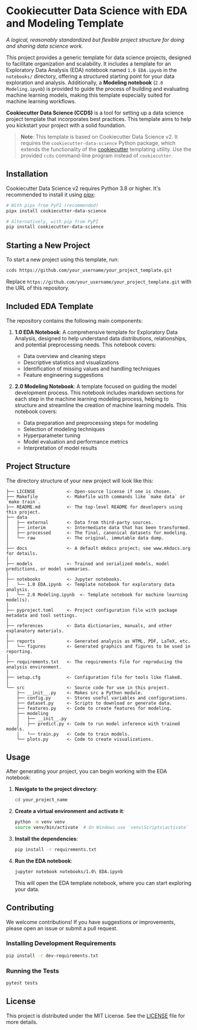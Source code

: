 # Cookiecutter Data Science with EDA and Modeling Template 

_A logical, reasonably standardized but flexible project structure for doing and sharing data science work._

This project provides a generic template for data science projects, designed to facilitate organization and scalability. It includes a template for an Exploratory Data Analysis (EDA) notebook named `1.0 EDA.ipynb` in the `notebooks/` directory, offering a structured starting point for your data exploration and analysis. Additionally, a **Modeling notebook** (`2.0 Modeling.ipynb`) is provided to guide the process of building and evaluating machine learning models, making this template especially suited for machine learning workflows.

**Cookiecutter Data Science (CCDS)** is a tool for setting up a data science project template that incorporates best practices. This template aims to help you kickstart your project with a solid foundation.

> **Note**: This template is based on Cookiecutter Data Science v2. It requires the `cookiecutter-data-science` Python package, which extends the functionality of the [cookiecutter](https://cookiecutter.readthedocs.io/en/stable/README.html) templating utility. Use the provided `ccds` command-line program instead of `cookiecutter`.

## Installation

Cookiecutter Data Science v2 requires Python 3.8 or higher. It's recommended to install it using [pipx](https://pypa.github.io/pipx/):

```bash
# With pipx from PyPI (recommended)
pipx install cookiecutter-data-science

# Alternatively, with pip from PyPI
pip install cookiecutter-data-science
```

## Starting a New Project

To start a new project using this template, run:

```bash
ccds https://github.com/your_username/your_project_template.git
```

Replace `https://github.com/your_username/your_project_template.git` with the URL of this repository.

## Included EDA Template

The repository contains the following main components:

1. **1.0 EDA Notebook**: A comprehensive template for Exploratory Data Analysis, designed to help understand data distributions, relationships, and potential preprocessing needs. This notebook covers:
   - Data overview and cleaning steps
   - Descriptive statistics and visualizations
   - Identification of missing values and handling techniques
   - Feature engineering suggestions

2. **2.0 Modeling Notebook**: A template focused on guiding the model development process. This notebook includes markdown sections for each step in the machine learning modeling process, helping to structure and streamline the creation of machine learning models. This notebook covers:
   - Data preparation and preprocessing steps for modeling
   - Selection of modeling techniques
   - Hyperparameter tuning
   - Model evaluation and performance metrics
   - Interpretation of model results

## Project Structure

The directory structure of your new project will look like this:

```
├── LICENSE            <- Open-source license if one is chosen.
├── Makefile           <- Makefile with commands like `make data` or `make train`.
├── README.md          <- The top-level README for developers using this project.
├── data
│   ├── external       <- Data from third-party sources.
│   ├── interim        <- Intermediate data that has been transformed.
│   ├── processed      <- The final, canonical datasets for modeling.
│   └── raw            <- The original, immutable data dump.
│
├── docs               <- A default mkdocs project; see www.mkdocs.org for details.
│
├── models             <- Trained and serialized models, model predictions, or model summaries.
│
├── notebooks          <- Jupyter notebooks.
│   └── 1.0 EDA.ipynb  <- Template notebook for exploratory data analysis.
│   └── 2.0 Modeling.ipynb  <- Template notebook for machine learning model(s).
│
├── pyproject.toml     <- Project configuration file with package metadata and tool settings.
│
├── references         <- Data dictionaries, manuals, and other explanatory materials.
│
├── reports            <- Generated analysis as HTML, PDF, LaTeX, etc.
│   └── figures        <- Generated graphics and figures to be used in reporting.
│
├── requirements.txt   <- The requirements file for reproducing the analysis environment.
│
├── setup.cfg          <- Configuration file for tools like flake8.
│
└── src                <- Source code for use in this project.
    ├── __init__.py    <- Makes src a Python module.
    ├── config.py      <- Stores useful variables and configurations.
    ├── dataset.py     <- Scripts to download or generate data.
    ├── features.py    <- Code to create features for modeling.
    ├── modeling
    │   ├── __init__.py
    │   ├── predict.py <- Code to run model inference with trained models.
    │   └── train.py   <- Code to train models.
    └── plots.py       <- Code to create visualizations.
```

## Usage

After generating your project, you can begin working with the EDA notebook:

1. **Navigate to the project directory**:

   ```bash
   cd your_project_name
   ```

2. **Create a virtual environment and activate it**:

   ```bash
   python -m venv venv
   source venv/bin/activate  # On Windows use `venv\Scripts\activate`
   ```

3. **Install the dependencies**:

   ```bash
   pip install -r requirements.txt
   ```

4. **Run the EDA notebook**:

   ```bash
   jupyter notebook notebooks/1.0\ EDA.ipynb
   ```

   This will open the EDA template notebook, where you can start exploring your data.

## Contributing

We welcome contributions! If you have suggestions or improvements, please open an issue or submit a pull request.

### Installing Development Requirements

```bash
pip install -r dev-requirements.txt
```

### Running the Tests

```bash
pytest tests
```

## License

This project is distributed under the MIT License. See the [LICENSE](LICENSE) file for more details.
